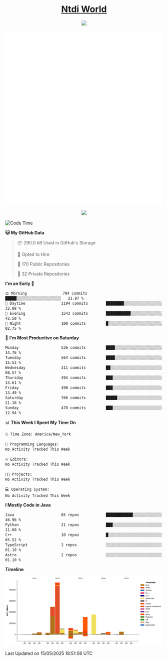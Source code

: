 <h1 align="center"><a href="https://www.ntdi.world">Ntdi World</a></h1>
<p align="center">
  <a href="https://github.com/n-tdi"><img src="https://readme-typing-svg.herokuapp.com?lines=FullStack+Developer;Web+Developer;Open-Source+Enthusiast;Java+Developer;Spigot-API%20Developer;&center=true&width=500&height=50"></a>
</p>

<div align="center">
  <img src="/github-metrics.svg"></img>
  
  <img src="https://komarev.com/ghpvc/?username=n-tdi&color=green"></img>
</div>

<!-- May use later.. idk -->
<!-- <a href="http://www.github.com/n-tdi"><img src="https://github-readme-stats.vercel.app/api?username=n-tdi&show_icons=true&hide=&count_private=true&title_color=0891b2&text_color=ffffff&icon_color=0891b2&bg_color=1c1917&hide_border=true&show_icons=true" alt="n-tdi's GitHub stats" /></a> -->

<!--START_SECTION:waka-->
![Code Time](http://img.shields.io/badge/Code%20Time-324%20hrs%2046%20mins-blue)

**🐱 My GitHub Data** 

> 📦 290.0 kB Used in GitHub's Storage 
 > 
> 💼 Opted to Hire
 > 
> 📜 170 Public Repositories 
 > 
> 🔑 32 Private Repositories 
 > 
**I'm an Early 🐤** 

```text
🌞 Morning                794 commits         █████░░░░░░░░░░░░░░░░░░░░   21.87 % 
🌆 Daytime                1194 commits        ████████░░░░░░░░░░░░░░░░░   32.88 % 
🌃 Evening                1543 commits        ███████████░░░░░░░░░░░░░░   42.50 % 
🌙 Night                  100 commits         █░░░░░░░░░░░░░░░░░░░░░░░░   02.75 % 
```
📅 **I'm Most Productive on Saturday** 

```text
Monday                   536 commits         ████░░░░░░░░░░░░░░░░░░░░░   14.76 % 
Tuesday                  564 commits         ████░░░░░░░░░░░░░░░░░░░░░   15.53 % 
Wednesday                311 commits         ██░░░░░░░░░░░░░░░░░░░░░░░   08.57 % 
Thursday                 494 commits         ███░░░░░░░░░░░░░░░░░░░░░░   13.61 % 
Friday                   490 commits         ███░░░░░░░░░░░░░░░░░░░░░░   13.49 % 
Saturday                 766 commits         █████░░░░░░░░░░░░░░░░░░░░   21.10 % 
Sunday                   470 commits         ███░░░░░░░░░░░░░░░░░░░░░░   12.94 % 
```


📊 **This Week I Spent My Time On** 

```text
🕑︎ Time Zone: America/New_York

💬 Programming Languages: 
No Activity Tracked This Week

🔥 Editors: 
No Activity Tracked This Week

🐱‍💻 Projects: 
No Activity Tracked This Week

💻 Operating System: 
No Activity Tracked This Week
```

**I Mostly Code in Java** 

```text
Java                     85 repos            ████████████░░░░░░░░░░░░░   46.96 % 
Python                   21 repos            ███░░░░░░░░░░░░░░░░░░░░░░   11.60 % 
C++                      10 repos            █░░░░░░░░░░░░░░░░░░░░░░░░   05.52 % 
TypeScript               2 repos             ░░░░░░░░░░░░░░░░░░░░░░░░░   01.10 % 
Astro                    2 repos             ░░░░░░░░░░░░░░░░░░░░░░░░░   01.10 % 
```



**Timeline**

![Lines of Code chart](https://raw.githubusercontent.com/n-tdi/n-tdi/main/assets/bar_graph.png)


 Last Updated on 15/05/2025 18:51:06 UTC
<!--END_SECTION:waka-->
